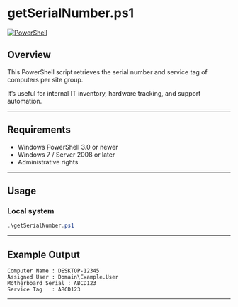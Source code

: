 # getSerialNumber.ps1

[![PowerShell](https://img.shields.io/badge/PowerShell-5.1+-blue?logo=powershell&logoColor=white)](https://learn.microsoft.com/en-us/powershell/)

## Overview
This PowerShell script retrieves the serial number and service tag of computers per site group.

It’s useful for internal IT inventory, hardware tracking, and support automation.

---

## Requirements
- Windows PowerShell 3.0 or newer  
- Windows 7 / Server 2008 or later  
- Administrative rights

---

## Usage

### Local system
```powershell
.\getSerialNumber.ps1
```
---

## Example Output
```
Computer Name : DESKTOP-12345
Assigned User : Domain\Example.User
Motherboard Serial : ABCD123
Service Tag   : ABCD123
```

---